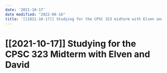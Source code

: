 ```yaml
---
date: '2021-10-17'
date modified: "2022-06-16"
title: '[[2021-10-17]] Studying for the CPSC 323 midterm with Elven and David'
---
```


# [[2021-10-17]] Studying for the CPSC 323 Midterm with Elven and David
